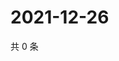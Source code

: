 # 2021-12-26

共 0 条

<!-- BEGIN WEIBO -->
<!-- 最后更新时间 Sun Dec 26 2021 23:15:17 GMT+0800 (China Standard Time) -->

<!-- END WEIBO -->
